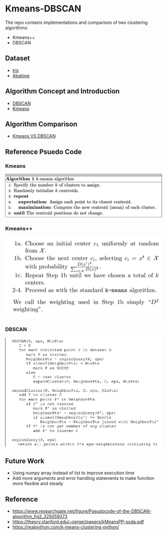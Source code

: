 # Kmeans-DBSCAN


The repo contains implementations and comparison of two clustering algorithms:
- Kmeans++
- DBSCAN


## Dataset
- [Iris](./data/iris.csv)
- [Abalone](./data/abalone.csv)

## Algorithm Concept and Introduction
- [DBSCAN](./DBSCAN_Intro.pptx)
- [Kmeans](./Kmeans_Intro.pptx)

## Algorithm Comparison
- [Kmeans VS DBSCAN](./Kmeans_VS_DBSCAN.ipynb)

## Reference Psuedo Code

### Kmeans
![image](./readme_img/kmeans.PNG)

### Kmeans++
![image](./readme_img/kmeans++.PNG)

### DBSCAN
![image](./readme_img/DBSCAN.png)

## Future Work
- Using numpy array instead of list to improve execution time
- Add more arguments and error handling statements to make function more flexible and steady

## Reference
- https://www.researchgate.net/figure/Pseudocode-of-the-DBSCAN-algorithm_fig2_325059373
- https://theory.stanford.edu/~sergei/papers/kMeansPP-soda.pdf
- https://realpython.com/k-means-clustering-python/
